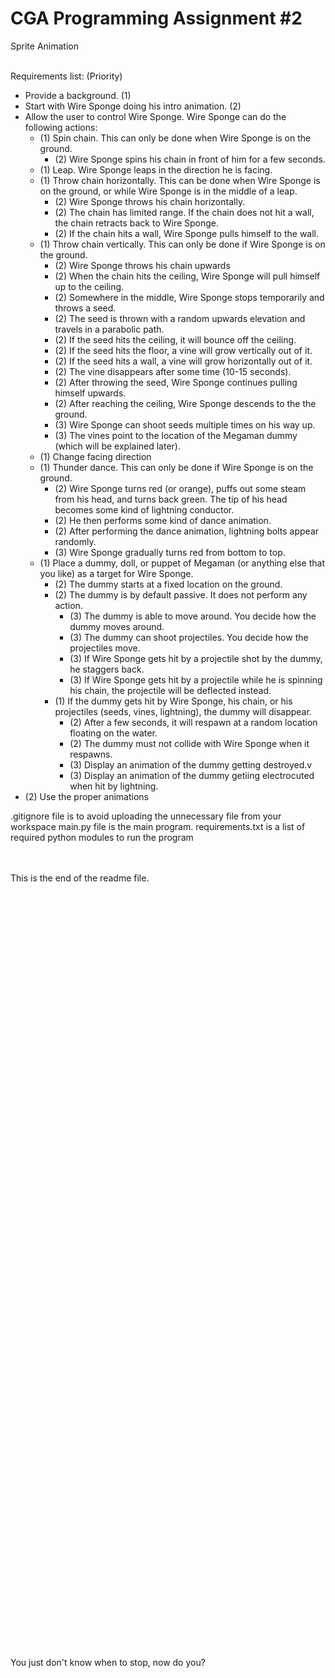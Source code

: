 # CGA Programming Assignment #2
Sprite Animation<br><br>

Requirements list: (Priority)
<ul>
<li> Provide a background. (1)
<li> Start with Wire Sponge doing his intro animation. (2)
<li> Allow the user to control Wire Sponge. Wire Sponge can do the following actions:
   <ul>
   <li>(1) Spin chain. This can only be done when Wire Sponge is on the ground.
      <ul>
      <li>(2) Wire Sponge spins his chain in front of him for a few seconds.
      </ul>
   <li>(1) Leap. Wire Sponge leaps in the direction he is facing. 
   <li>(1) Throw chain horizontally. This can be done when Wire Sponge is on the ground, or while Wire Sponge is in the middle of a leap.
      <ul>
      <li>(2) Wire Sponge throws his chain horizontally. 
      <li>(2) The chain has limited range. If the chain does not hit a wall, the chain retracts back to Wire Sponge.
      <li>(2) If the chain hits a wall, Wire Sponge pulls himself to the wall.
      </ul>
   <li>(1) Throw chain vertically. This can only be done if Wire Sponge is on the ground.
      <ul>
      <li>(2) Wire Sponge throws his chain upwards
      <li>(2) When the chain hits the ceiling, Wire Sponge will pull himself up to the ceiling.
      <li>(2) Somewhere in the middle, Wire Sponge stops temporarily and throws a seed.
      <li>(2) The seed is thrown with a random upwards elevation and travels in a parabolic path.
      <li>(2) If the seed hits the ceiling, it will bounce off the ceiling.
      <li>(2) If the seed hits the floor, a vine will grow vertically out of it.
      <li>(2) If the seed hits a wall, a vine will grow horizontally out of it.
      <li>(2) The vine disappears after some time (10-15 seconds).
      <li>(2) After throwing the seed, Wire Sponge continues pulling himself upwards.
      <li>(2) After reaching the ceiling, Wire Sponge descends to the the ground.
      <li>(3) Wire Sponge can shoot seeds multiple times on his way up.
      <li>(3) The vines point to the location of the Megaman dummy (which will be explained later).
      </ul>
   <li>(1) Change facing direction
   <li>(1) Thunder dance. This can only be done if Wire Sponge is on the ground.
      <ul>
      <li>(2) Wire Sponge turns red (or orange), puffs out some steam from his head, and turns back green. The tip of his head becomes some kind of lightning conductor.
      <li>(2) He then performs some kind of dance animation.
      <li>(2) After performing the dance animation, lightning bolts appear randomly.
      <li>(3) Wire Sponge gradually turns red from bottom to top.
      </ul>
   <li>(1) Place a dummy, doll, or puppet of Megaman (or anything else that you like) as a target for Wire Sponge. 
      <ul>
      <li>(2) The dummy starts at a fixed location on the ground. 
      <li>(2) The dummy is by default passive. It does not perform any action.
         <ul>
         <li>(3) The dummy is able to move around. You decide how the dummy moves around.
         <li>(3) The dummy can shoot projectiles. You decide how the projectiles move.
         <li>(3) If Wire Sponge gets hit by a projectile shot by the dummy, he staggers back.
         <li>(3) If Wire Sponge gets hit by a projectile while he is spinning his chain, the projectile will be deflected instead.
         </ul>
      <li>(1) If the dummy gets hit by Wire Sponge, his chain, or his projectiles (seeds, vines, lightning), the dummy will disappear.
         <ul>
         <li>(2) After a few seconds, it will respawn at a random location floating on the water.
         <li>(2) The dummy must not collide with Wire Sponge when it respawns.
         <li>(3) Display an animation of the dummy getting destroyed.v
         <li>(3) Display an animation of the dummy getiing electrocuted when hit by lightning.
         </ul>
      </ul>
   </ul>
<li>(2) Use the proper animations
</ul>
   
.gitignore file is to avoid uploading the unnecessary file from your workspace
 main.py file is the main program.
 requirements.txt is a list of required python modules to run the program
 
<br><br>This is the end of the readme file.

<br><br><br><br><br><br><br><br><br><br><br><br><br><br><br><br><br><br><br><br><br><br><br><br><br><br><br><br><br><br><br><br><br><br><br><br><br><br><br><br><br><br><br><br><br><br><br><br><br><br><br><br><br><br><br><br><br><br><br><br><br><br><br><br><br><br><br><br><br><br><br><br>You just don't know when to stop, now do you?
